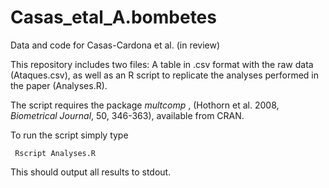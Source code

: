# Casas_etal_A.bombetes
Data and code for Casas-Cardona et al. (in review)

This repository includes two files: A table in .csv format with the raw data (Ataques.csv), as well as an R script to replicate the analyses performed in the paper (Analyses.R).

The script requires the package <i> multcomp </i>, (Hothorn et al. 2008, <i>Biometrical Journal</i>, 50, 346-363), available from CRAN.

To run the script simply type

``` Rscript Analyses.R```

This should output all results to stdout.
